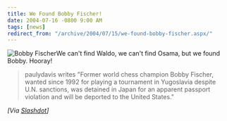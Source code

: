 ```yaml
---
title: We Found Bobby Fischer!
date: 2004-07-16 -0800 9:00 AM
tags: [news]
redirect_from: "/archive/2004/07/15/we-found-bobby-fischer.aspx/"
---
```


![Bobby Fischer](/images/Bobby.jpg)We can't find Waldo, we can't find
Osama, but we found Bobby. Hooray!

> paulydavis writes "Former world chess champion Bobby Fischer, wanted
> since 1992 for playing a tournament in Yugoslavia despite U.N.
> sanctions, was detained in Japan for an apparent passport violation
> and will be deported to the United States."

*[Via [Slashdot](http://slashdot.org/article.pl?sid=04/07/16/1219233)]*

